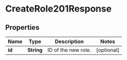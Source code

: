 

# CreateRole201Response


## Properties

| Name | Type | Description | Notes |
|------------ | ------------- | ------------- | -------------|
|**id** | **String** | ID of the new role. |  [optional] |



